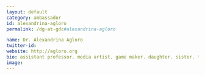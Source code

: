 ```yaml
---
layout: default
category: ambassador
id: alexandrina-agloro
permalink: /dg-at-gdc#alexandrina-agloro

name: Dr. Alexandrina Agloro
twitter-id:
website: http://agloro.org
bio: assistant professor. media artist. game maker. daughter. sister. treat handler for @_beauregard. romper aficionado. Futurist.
image:
---
```

